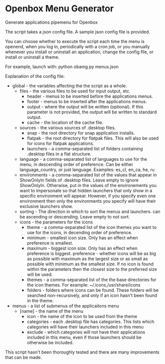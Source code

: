 # Openbox Menu Generator
Generate applications pipemenu for Openbox

The script takes a json config file. A sample json config file is provided.

You can choose whether to execute the script each time the menu is openend, when you log in, periodically with a cron job, or you manually whenever you install or uninstall an application, change the config file, or install or uninstall a theme.

For example, launch with:
python obamg.py menus.json

Explanation of the config file:
* global - the variables affecting the the script as a whole.
  * files - the various files to be used for input output, etc.
    * header - menus to be inserted before the applications menus.
    * footer - menus to be inserted after the applications menus.
    * output - where the output will be written (optional). If this parameter is not provided, the output will be written to standard output.
    * cache - the location of the cache file.
  * sources - the various sources of .desktop files.
    * snap - the root directory for snap application installs.
    * flatpak - the root directory for flatpak files. This will also be used for icons for flatpak applications.
    * launchers - a comma-separated list of folders containing .desktop files in a flat structure.
  * language - a comma-separated list of languages to use for the menu, in descending order of preference. Can be either language_country, or just language. Examples: es_cl, en_ca, he, ru
  * environments - a comma-separated list of the values that appear in ShowOnlyIn fields of .desktop files. Leave empty to ignore ShowOnlyIn. Otherwise, put in the values of the environements you want to impersonate so that hidden launchers that only show in a specific environment will appear. However, if you specify even one environment then only the environments you specify will have their exclusive launchers show.
  * sorting - The direction in which to sort the menus and launchers. can be ascending or descending. Leave empty to not sort.
  * icons - the parameters for the icons
    * theme - a comma-separated list of the icon themes you want to use for the icons, in decending order of preference.
    * minimum - smallest icon size. Only has an effect when preference is smallest.
    * maximum - biggest icon size. Only has an effect when preference is biggest.
      preference - whether icons will be as big as possible with maximum as the largest size or as small as possible with minimum as the smallest size. If no icon is found within the parameters then the closest size to the preferred size will be used.
    * themes - a comma-separated list of the the base directories for the icon themes. For example: ~/.icons,/usr/share/icons
    * folders - folders where icons can be found. These folders will be searched non-recursively, and only if an icon hasn't been found in the theme.
* menus - a list of submenus of the applicaitons menu
  * [name] - the name of the menu
    * icon - the name of the icon to be used from the theme
    * categories - each .desktop file has categories. This lists which categories will have their launchers included in this menu
    * exclude - which categories will not have their applications included in this menu, even if those launchers should be otherwise be included.

This script hasn't been thoroughly tested and there are many improvements that can be made.